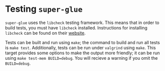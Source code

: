 <!--
This document follows the Semantic Line Breaks standard.
<http://sembr.org/>
-->

# Testing `super-glue`
`super-glue` uses the `libcheck` testing framework.
This means that in order to build tests,
you must have `libcheck` installed.
Instructions for installing `libcheck` can be found on their
[website](https://libcheck.github.io/check/web/install.html).

Tests can be built and run using `make`;
the command to build and run all tests is `make test`.
Additionally, tests can be run under `valgrind` using `make`.
This target provides some options to make the output more friendly;
it can be run using `make test-mem BUILD=debug`.
You will recieve a warning if you omit the `BUILD=debug`.

